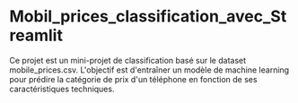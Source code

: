 # Mobil_prices_classification_avec_Streamlit
Ce projet est un mini-projet de classification basé sur le dataset mobile_prices.csv. L'objectif est d'entraîner un modèle de machine learning pour prédire la catégorie de prix d'un téléphone en fonction de ses caractéristiques techniques.
